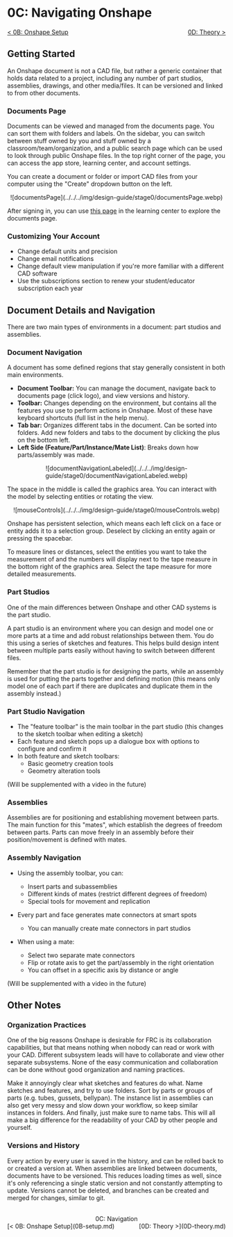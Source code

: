 <style>
.right{
    float:right;
}
.center{
    text-align:center;
}

.left{
    float:left;
}
</style>

# 0C: Navigating Onshape

<span class="left">[< 0B: Onshape Setup](0B-setup.md)</span> <span class="right">[0D: Theory >](0D-theory.md)</span>
<br>


## Getting Started
An Onshape document is not a CAD file, but rather a generic container that holds data related to a project, including any number of part studios, assemblies, drawings, and other media/files. It can be versioned and linked to from other documents. 

### Documents Page
Documents can be viewed and managed from the documents page. You can sort them with folders and labels. On the sidebar, you can switch between stuff owned by you and stuff owned by a classroom/team/organization, and a public search page which can be used to look through public Onshape files. In the top right corner of the page, you can access the app store, learning center, and account settings.

You can create a document or folder or import CAD files from your computer using the "Create" dropdown button on the left.

<center>![documentsPage](../../../img/design-guide/stage0/documentsPage.webp)</center>

After signing in, you can use [this page](https://learn.onshape.com/learn/course/navigating-onshape/onshape-interface/the-documents-page?page=1) in the learning center to explore the documents page.

### Customizing Your Account

- Change default units and precision
- Change email notifications
- Change default view manipulation if you're more familiar with a different CAD software
- Use the subscriptions section to renew your student/educator subscription each year


## Document Details and Navigation

There are two main types of environments in a document: part studios and assemblies.

### Document Navigation
A document has some defined regions that stay generally consistent in both main environments.

- **Document Toolbar:** You can manage the document, navigate back to documents page (click logo), and view versions and history.
- **Toolbar:** Changes depending on the environment, but contains all the features you use to perform actions in Onshape. Most of these have keyboard shortcuts (full list in the help menu).
- **Tab bar:** Organizes different tabs in the document. Can be sorted into folders. Add new folders and tabs to the document by clicking the plus on the bottom left.
- **Left Side (Feature/Part/Instance/Mate List)**: Breaks down how parts/assembly was made.

<center> ![documentNavigationLabeled](../../../img/design-guide/stage0/documentNavigationLabeled.webp) </center>

The space in the middle is called the graphics area. You can interact with the model by selecting entities or rotating the view. 


<center> ![mouseControls](../../../img/design-guide/stage0/mouseControls.webp) </center>

Onshape has persistent selection, which means each left click on a face or entity adds it to a selection group. Deselect by clicking an entity again or pressing the spacebar.

To measure lines or distances, select the entities you want to take the measurement of and the numbers will display next to the tape measure in the bottom right of the graphics area. Select the tape measure for more detailed measurements.

### Part Studios
One of the main differences between Onshape and other CAD systems is the part studio. 

A part studio is an environment where you can design and model one or more parts at a time and add robust relationships between them. You do this using a series of sketches and features. This helps build design intent between multiple parts easily without having to switch between different files.

Remember that the part studio is for designing the parts, while an assembly is used for putting the parts together and defining motion (this means only model one of each part if there are duplicates and duplicate them in the assembly instead.)

### Part Studio Navigation

- The "feature toolbar" is the main toolbar in the part studio (this changes to the sketch toolbar when editing a sketch)
- Each feature and sketch pops up a dialogue box with options to configure and confirm it
- In both feature and sketch toolbars:
    - Basic geometry creation tools
    - Geometry alteration tools

(Will be supplemented with a video in the future)

### Assemblies
Assemblies are for positioning and establishing movement between parts. The main function for this "mates", which establish the degrees of freedom between parts. Parts can move freely in an assembly before their position/movement is defined with mates. 

### Assembly Navigation

- Using the assembly toolbar, you can:
    - Insert parts and subassemblies
    - Different kinds of mates (restrict different degrees of freedom)
    - Special tools for movement and replication

- Every part and face generates mate connectors at smart spots
    - You can manually create mate connectors in part studios

- When using a mate:
    - Select two separate mate connectors
    - Flip or rotate axis to get the part/assembly in the right orientation
    - You can offset in a specific axis by distance or angle

(Will be supplemented with a video in the future)

## Other Notes

### Organization Practices
One of the big reasons Onshape is desirable for FRC is its collaboration capabilities, but that means nothing when nobody can read or work with your CAD. Different subsystem leads will have to collaborate and view other separate subsystems. None of the easy communication and collaboration can be done without good organization and naming practices.

Make it annoyingly clear what sketches and features do what. Name sketches and features, and try to use folders. Sort by parts or groups of parts (e.g. tubes, gussets, bellypan). The instance list in assemblies can also get very messy and slow down your workflow, so keep similar instances in folders. And finally, just make sure to name tabs. This will all make a big difference for the readability of your CAD by other people and yourself.

### Versions and History
Every action by every user is saved in the history, and can be rolled back to or created a version at. When assemblies are linked between documents, documents have to be versioned. This reduces loading times as well, since it's only referencing a single static version and not constantly attempting to update. Versions cannot be deleted, and branches can be created and merged for changes, similar to git.


<br>
<center>0C: Navigation</center> 
<span class="left">[< 0B: Onshape Setup](0B-setup.md)</span> <span class="right">[0D: Theory >](0D-theory.md)</span>
<br>
<br>